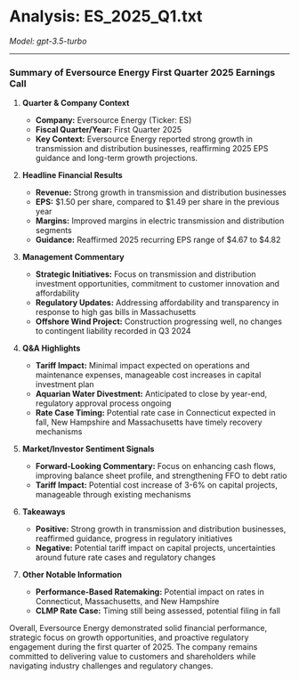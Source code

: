 # Analysis: ES_2025_Q1.txt

*Model: gpt-3.5-turbo*

---

### Summary of Eversource Energy First Quarter 2025 Earnings Call

1. **Quarter & Company Context**
   - **Company:** Eversource Energy (Ticker: ES)
   - **Fiscal Quarter/Year:** First Quarter 2025
   - **Key Context:** Eversource Energy reported strong growth in transmission and distribution businesses, reaffirming 2025 EPS guidance and long-term growth projections.

2. **Headline Financial Results**
   - **Revenue:** Strong growth in transmission and distribution businesses
   - **EPS:** $1.50 per share, compared to $1.49 per share in the previous year
   - **Margins:** Improved margins in electric transmission and distribution segments
   - **Guidance:** Reaffirmed 2025 recurring EPS range of $4.67 to $4.82

3. **Management Commentary**
   - **Strategic Initiatives:** Focus on transmission and distribution investment opportunities, commitment to customer innovation and affordability
   - **Regulatory Updates:** Addressing affordability and transparency in response to high gas bills in Massachusetts
   - **Offshore Wind Project:** Construction progressing well, no changes to contingent liability recorded in Q3 2024

4. **Q&A Highlights**
   - **Tariff Impact:** Minimal impact expected on operations and maintenance expenses, manageable cost increases in capital investment plan
   - **Aquarian Water Divestment:** Anticipated to close by year-end, regulatory approval process ongoing
   - **Rate Case Timing:** Potential rate case in Connecticut expected in fall, New Hampshire and Massachusetts have timely recovery mechanisms

5. **Market/Investor Sentiment Signals**
   - **Forward-Looking Commentary:** Focus on enhancing cash flows, improving balance sheet profile, and strengthening FFO to debt ratio
   - **Tariff Impact:** Potential cost increase of 3-6% on capital projects, manageable through existing mechanisms

6. **Takeaways**
   - **Positive:** Strong growth in transmission and distribution businesses, reaffirmed guidance, progress in regulatory initiatives
   - **Negative:** Potential tariff impact on capital projects, uncertainties around future rate cases and regulatory changes

7. **Other Notable Information**
   - **Performance-Based Ratemaking:** Potential impact on rates in Connecticut, Massachusetts, and New Hampshire
   - **CLMP Rate Case:** Timing still being assessed, potential filing in fall

Overall, Eversource Energy demonstrated solid financial performance, strategic focus on growth opportunities, and proactive regulatory engagement during the first quarter of 2025. The company remains committed to delivering value to customers and shareholders while navigating industry challenges and regulatory changes.